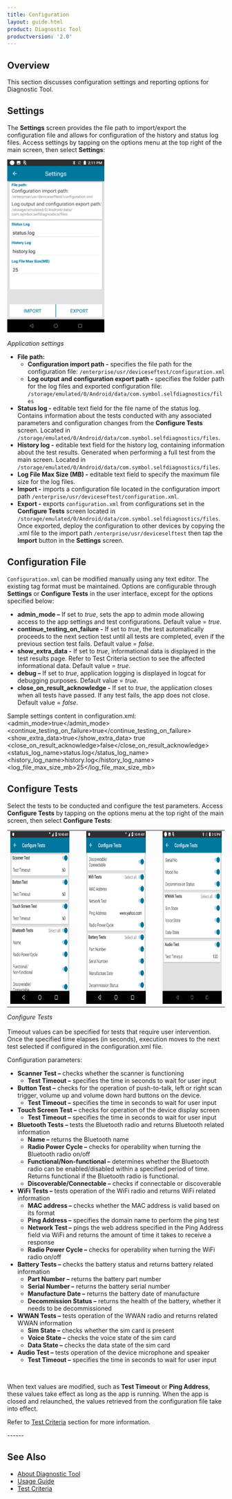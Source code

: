 ```yaml
---
title: Configuration
layout: guide.html
product: Diagnostic Tool
productversion: '2.0'
---
```


## Overview
This section discusses configuration settings and reporting options for Diagnostic Tool.

## Settings 
The **Settings** screen provides the file path to import/export the configuration file and allows for configuration of the history and status log files. Access settings by tapping on the options menu at the top right of the main screen, then select **Settings**:

<img style="height:400px" src="settings.png"/>

_Application settings_
<br />

* **File path:**
     * **Configuration import path -** specifies the file path for the configuration file: `/enterprise/usr/deviceseftest/configuration.xml`
     * **Log output and configuration export path -** specifies the folder path for the log files and exported configuration file: `/storage/emulated/0/Android/data/com.symbol.selfdiagnostics/files`
* **Status log -** editable text field for the file name of the status log. Contains information about the tests conducted with any associated parameters and configuration changes from the **Configure Tests** screen. Located in `/storage/emulated/0/Android/data/com.symbol.selfdiagnostics/files`.  
* **History log -** editable text field for the history log, containing information about the test results. Generated when performing a full test from the main screen. Located in `/storage/emulated/0/Android/data/com.symbol.selfdiagnostics/files`.
* **Log File Max Size (MB) -** editable text field to specify the maximum file size for the log files.
* **Import -** imports a configuration file located in the configuration import path `/enterprise/usr/deviceseftest/configuration.xml`.
* **Export -** exports `configuration.xml` from configurations set in the **Configure Tests** screen located in `/storage/emulated/0/Android/data/com.symbol.selfdiagnostics/files`. Once exported, deploy the configuration to other devices by copying the .xml file to the import path `/enterprise/usr/deviceselftest` then tap the **Import** button in the **Settings** screen.


## Configuration File
`Configuration.xml` can be modified manually using any text editor. The existing tag format must be maintained. Options are configurable through **Settings** or **Configure Tests** in the user interface, except for the options specified below:
* **admin_mode –** If set to _true_, sets the app to admin mode allowing access to the app settings and test configurations. Default value = _true_.
* **continue_testing_on_failure -** If set to _true_, the test automatically proceeds to the next section test until all tests are completed, even if the previous section test fails. Default value = _false_.
* **show_extra_data -** If set to _true_, informational data is displayed in the test results page. Refer to Test Criteria section to see the affected informational data. Default value = _true_.
* **debug –** If set to _true_, application logging is displayed in logcat for debugging purposes.  Default value = _true_.
* **close_on_result_acknowledge -** If set to _true_, the application closes when all tests have passed. If any test fails, the app does not close. Default value = _false_.

Sample settings content in configuration.xml:
  <settings>
    <admin_mode>true</admin_mode>
    <continue_testing_on_failure>true</continue_testing_on_failure>
    <show_extra_data>true</show_extra_data>
    <debug>true</debug>
    <close_on_result_acknowledge>false</close_on_result_acknowledge>
    <status_log_name>status.log</status_log_name>
    <history_log_name>history.log</history_log_name>
    <log_file_max_size_mb>25</log_file_max_size_mb>
  </settings>

## Configure Tests
Select the tests to be conducted and configure the test parameters. Access **Configure Tests** by tapping on the options menu at the top right of the main screen, then select **Configure Tests**:

<table>
 <tr>
     <td><img style="height:400px" src="configure-1.jpg"/></td>
     <td>&nbsp;&nbsp;&nbsp;</td>
     <td><img style="height:400px" src="configure-2.jpg"/></td>
     <td>&nbsp;&nbsp;&nbsp;</td>
     <td><img style="height:400px" src="configure-3.png"/></td>
 </tr>
</table>

_Configure Tests_
<br />
<br />
Timeout values can be specified for tests that require user intervention.  Once the specified time elapses (in seconds), execution moves to the next test selected if configured in the configuration.xml file.

Configuration parameters:
* **Scanner Test –** checks whether the scanner is functioning
     * **Test Timeout –** specifies the time in seconds to wait for user input
* **Button Test –** checks for the operation of push-to-talk, left or right scan trigger, volume up and volume down hard buttons on the device.
     * **Test Timeout –** specifies the time in seconds to wait for user input
* **Touch Screen Test –** checks for operation of the device display screen
     * **Test Timeout –** specifies the time in seconds to wait for user input
* **Bluetooth Tests –** tests the Bluetooth radio and returns Bluetooth related information
     * **Name –** returns the Bluetooth name
     * **Radio Power Cycle –** checks for operability when turning the Bluetooth radio on/off
     * **Functional/Non-functional –** determines whether the Bluetooth radio can be enabled/disabled within a specified period of time.  Returns functional if the Bluetooth radio is functional. 
     * **Discoverable/Connectable –** checks if connectable or discoverable
* **WiFi Tests –** tests operation of the WiFi radio and returns WiFi related information
     * **MAC address –** checks whether the MAC address is valid based on its format
     * **Ping Address –** specifies the domain name to perform the ping test
     * **Network Test –** pings the web address specified in the Ping Address field via WiFi and returns the amount of time it takes to receive a response
     * **Radio Power Cycle –** checks for operability when turning the WiFi radio on/off
* **Battery Tests –** checks the battery status and returns battery related information 
     * **Part Number –** returns the battery part number
     * **Serial Number –** returns the battery serial number
     * **Manufacture Date –** returns the battery date of manufacture
     * **Decommission Status –** returns the health of the battery, whether it needs to be decommissioned
* **WWAN Tests –** tests operation of the WWAN radio and returns related WWAN information
     * **Sim State –** checks whether the sim card is present
     * **Voice State –** checks the voice state of the sim card
     * **Data State –** checks the data state of the sim card
* **Audio Test –** tests operation of the device microphone and speaker
     * **Test Timeout –** specifies the time in seconds to wait for user input
<br>
<p>When text values are modified, such as <b>Test Timeout</b> or <b>Ping Address</b>, these values take effect as long as the app is running. When the app is closed and relaunched, the values retrieved from the configuration file take into effect.</p>

<p>Refer to <a href="../criteria">Test Criteria</a> section for more information.</p>
<!-- -->
------

## See Also

* [About Diagnostic Tool](../about)
* [Usage Guide](../usage)
* [Test Criteria](../criteria)


